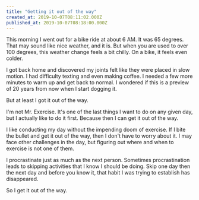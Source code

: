 ```yaml
---
title: "Getting it out of the way"
created_at: 2019-10-07T08:11:02.000Z
published_at: 2019-10-07T08:18:00.000Z
---
```

This morning I went out for a bike ride at about 6 AM. It was 65 degrees. That may sound like nice weather, and it is. But when you are used to over 100 degrees, this weather change feels a bit chilly. On a bike, it feels even colder.

I got back home and discovered my joints felt like they were placed in slow motion. I had difficulty texting and even making coffee. I needed a few more minutes to warm up and get back to normal. I wondered if this is a preview of 20 years from now when I start dogging it.

But at least I got it out of the way.

I'm not Mr. Exercise. It's one of the last things I want to do on any given day, but I actually like to do it first. Because then I can get it out of the way.

I like conducting my day without the impending doom of exercise. If I bite the bullet and get it out of the way, then I don't have to worry about it. I may face other challenges in the day, but figuring out where and when to exercise is not one of them.

I procrastinate just as much as the next person. Sometimes procrastination leads to skipping activities that I know I should be doing. Skip one day then the next day and before you know it, that habit I was trying to establish has disappeared. 

So I get it out of the way.
